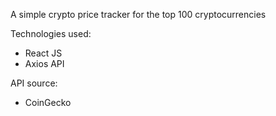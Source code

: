 A simple crypto price tracker for the top 100 cryptocurrencies

Technologies used: 
- React JS
- Axios API

API source: 
- CoinGecko
